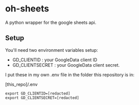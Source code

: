 # oh-sheets
A python wrapper for the google sheets api.


## Setup

You'll need two environment variables setup:
- GD_CLIENTID : your GoogleData client ID
- GD_CLIENTSECRET : your GoogleData client secret.

I put these in my own .env file in the folder this repository is in:

[this_repo]/.env
```
export GD_CLIENTID=[redacted]
export GD_CLIENTSECRET=[redacted]
```
